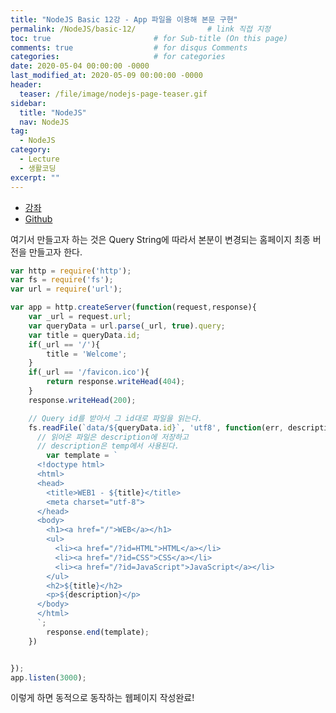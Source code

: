 ```yaml
---
title: "NodeJS Basic 12강 - App 파일을 이용해 본문 구현"
permalink: /NodeJS/basic-12/                # link 직접 지정
toc: true                       # for Sub-title (On this page)
comments: true                  # for disqus Comments
categories:                     # for categories
date: 2020-05-04 00:00:00 -0000
last_modified_at: 2020-05-09 00:00:00 -0000
header:
  teaser: /file/image/nodejs-page-teaser.gif
sidebar:
  title: "NodeJS"
  nav: NodeJS
tag:
  - NodeJS
category:
  - Lecture
  - 생활코딩
excerpt: ""
---
```


* [강좌](https://opentutorials.org/course/3332/21049)
* [Github](https://github.com/GoodayTH/NodeJS-Lector-12)

여기서 만들고자 하는 것은 Query String에 따라서 본분이 변경되는 홈페이지 최종 버전을 만들고자 한다.

```js
var http = require('http');
var fs = require('fs');
var url = require('url');

var app = http.createServer(function(request,response){
    var _url = request.url;
    var queryData = url.parse(_url, true).query;
    var title = queryData.id;
    if(_url == '/'){
        title = 'Welcome';
    }
    if(_url == '/favicon.ico'){
        return response.writeHead(404);
    }
    response.writeHead(200);

    // Query id를 받아서 그 id대로 파일을 읽는다.
    fs.readFile(`data/${queryData.id}`, 'utf8', function(err, description){
      // 읽어온 파일은 description에 저장하고
      // description은 temp에서 사용된다.
        var template = `
      <!doctype html>
      <html>
      <head>
        <title>WEB1 - ${title}</title>
        <meta charset="utf-8">
      </head>
      <body>
        <h1><a href="/">WEB</a></h1>
        <ul>
          <li><a href="/?id=HTML">HTML</a></li>
          <li><a href="/?id=CSS">CSS</a></li>
          <li><a href="/?id=JavaScript">JavaScript</a></li>
        </ul>
        <h2>${title}</h2>
        <p>${description}</p>
      </body>
      </html>
      `;
        response.end(template);
    })


});
app.listen(3000);
```

이렇게 하면 동적으로 동작하는 웹페이지 작성완료!
